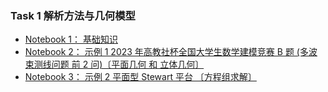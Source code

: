 ### Task 1  解析方法与几何模型
* [Notebook 1： 基础知识](https://github.com/Gaoshu-root/Code-related-courses/blob/main/mathematics-modeling_%20Notes/Task%201/test_Unit_1_p1.ipynb)
* [Notebook 2： 示例 1 2023 年高教社杯全国大学生数学建模竞赛 B 题 (多波束测线问题 前 2 问)〔平面几何 和 立体几何〕](https://github.com/Gaoshu-root/Code-related-courses/blob/main/mathematics-modeling_%20Notes/Task%201/test_Unit_1_p2_vlast.ipynb)
* [Notebook 3： 示例 2 平面型 Stewart 平台 〔方程组求解〕](https://github.com/Gaoshu-root/Code-related-courses/blob/main/mathematics-modeling_%20Notes/Task%201/test_Unit_1_p3.ipynb)
